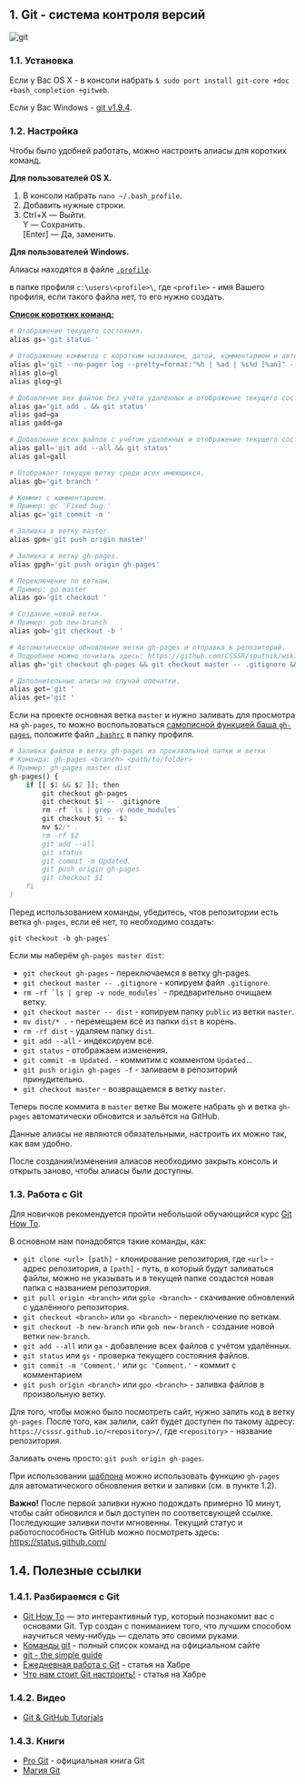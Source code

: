 ## 1. Git - система контроля версий
![git](http://git-scm.com/images/logo@2x.png)


### 1.1. Установка
Если у Вас OS X - в консоли набрать `$ sudo port install git-core +doc +bash_completion +gitweb`.

Если у Вас Windows - [git v1.9.4](http://msysgit.github.io/).



### 1.2. Настройка
Чтобы было удобней работать, можно настроить алиасы для коротких команд.

**Для пользователей OS X.**

1. В консоли набрать `nano ~/.bash_profile`.
2. Добавить нужные строки.
3.  Ctrl+X  — Выйти.<br>
    Y       — Сохранить.<br>
    [Enter] — Да, заменить.


**Для пользователей Windows.**

Алиасы находятся в файле [`.profile`](https://gist.githubusercontent.com/GC92/ad648218634f9491a5b9/raw/45704ea0b51aeb12be5930374964ff17f0290afd/.profile).

в папке профиля `c:\users\<profile>\`, где `<profile>` - имя Вашего профиля, если такого файла нет, то его нужно создать.

[**Список коротких команд:**](https://gist.github.com/GC92/ad648218634f9491a5b9)
```php
# Отображение текущего состояния.
alias gs='git status '

# Отображение коммитов с коротким названием, датой, комментарием и автором.
alias gl='git --no-pager log --pretty=format:"%h | %ad | %s%d [%an]" --graph --date=short'
alias glo=gl
alias glog=gl

# Добавление вех файлов без учёта удалённых и отображение текущего состояния.
alias ga='git add . && git status'
alias gad=ga
alias gadd=ga

# Добавление всех файлов с учётом удалённых и отображение текущего состояния.
alias gall='git add --all && git status'
alias gal=gall

# Отображает текущую ветку среди всех имеющихся.
alias gb='git branch '

# Коммит с комментарием.
# Пример: gc 'Fixed bug.'
alias gc='git commit -m '

# Заливка в ветку master.
alias gpm='git push origin master'

# Заливка в ветку gh-pages.
alias gpgh='git push origin gh-pages'

# Переключение по веткам.
# Пример: go master
alias go='git checkout '

# Создание новой ветки.
# Пример: gob new-branch
alias gob='git checkout -b '

# Автоматическое обновление ветки gh-pages и отправка в репозиторий.
# Подробнее можно почитать здесь: https://github.com/CSSSR/sputnik/wiki/git
alias gh='git checkout gh-pages && git checkout master -- .gitignore && rm -rf `ls | grep -v node_modules` && git checkout master -- public && mv public/* . && rm -rf public && git add --all && git status && git commit -m Updated. && git push origin gh-pages -f && git checkout master'

# Дополнительные алисы на случай опечатки.
alias got='git '
alias get='git '

```

Если на проекте основная ветка `master` и нужно заливать для просмотра на `gh-pages`, то можно воспользоваться [самописной функцией баша `gh-pages`](https://gist.github.com/GC92/a9697bb8deab65431249), положите файл [`.bashrc`](https://gist.githubusercontent.com/GC92/a9697bb8deab65431249/raw/0430d79df2d72b5d2ec42f5d9a9e76bcf290d18f/.bashrc) в папку профиля.

```php
# Заливка файлов в ветку gh-pages из произвольной папки и ветки
# Команда: gh-pages <branch> <path/to/folder>
# Пример: gh-pages master dist
gh-pages() {
	if [[ $1 && $2 ]]; then
		git checkout gh-pages
		git checkout $1 -- .gitignore
		rm -rf `ls | grep -v node_modules`
		git checkout $1 -- $2
		mv $2/* .
		rm -rf $2
		git add --all
		git status
		git commit -m Updated.
		git push origin gh-pages
		git checkout $1
	fi
}

```

Перед использованием команды, убедитесь, чтов репозитории есть ветка `gh-pages`, если её нет, то необходимо создать:
```
git checkout -b gh-pages`
```

Если мы наберём `gh-pages master dist`:

* `git checkout gh-pages` - переключаемся в ветку gh-pages.
* `git checkout master -- .gitignore` - копируем файл `.gitignore`.
* `` rm -rf `ls | grep -v node_modules` `` - предварительно очищаем ветку.
* `git checkout master -- dist` - копируем папку `public` из ветки `master`.
* `mv dist/* .` - перемещаем всё из папки `dist` в корень.
* `rm -rf dist` - удаляем папку `dist`.
* `git add --all` - индексируем всё.
* `git status` - отображаем изменения.
* `git commit -m Updated.` - коммитим с комментом `Updated.`.
* `git push origin gh-pages -f` - заливаем в репозиторий принудительно.
* `git checkout master` - возвращаемся в ветку `master`.

Теперь после коммита в `master` ветке Вы можете набрать `gh` и ветка `gh-pages` автоматически обновится и зальётся на GitHub.

Данные алиасы не являются обязательными, настроить их можно так, как вам удобно.

После создания/изменения алиасов необходимо закрыть консоль и открыть заново, чтобы алиасы были доступны.



### 1.3. Работа с Git
Для новичков рекомендуется пройти небольшой обучающийся курс [Git How To](http://githowto.com/ru).

В основном нам понадобятся такие команды, как:
* `git clone <url> [path]` - клонирование репозитория, где `<url>` - адрес репозитория, а `[path]` - путь, в который будут заливаться файлы, можно не указывать и в текущей папке создастся новая папка с названием репозитория.
* `git pull origin <branch>` или `gplo <branch>` - скачивание обновлений с удалённого репозитория.
* `git checkout <branch>` или `go <branch>` - переключение по веткам.
* `git checkout -b new-branch` или `gob new-branch` - создание новой ветки `new-branch`.
* `git add --all` или `ga` - добавление всех файлов с учётом удалённых.
* `git status` или `gs` - проверка текущего состояния файлов.
* `git commit -m 'Comment.'` или `gc 'Comment.'` - коммит с комментарием
* `git push origin <branch>` или `gpo <branch>` - заливка файлов в произвольную ветку.

Для того, чтобы можно было посмотреть сайт, нужно залить код в ветку `gh-pages`. После того, как залили, сайт будет доступен по такому адресу: `https://csssr.github.io/<repository>/`, где `<repository>` - название репозитория.

Заливать очень просто: `git push origin gh-pages`.

При использовании [шаблона](https://github.com/CSSSR/csssr-project-template) можно использовать функцию `gh-pages` для автоматического обновления ветки и заливки (см. в пункте 1.2).

**Важно!** После первой заливки нужно подождать примерно 10 минут, чтобы сайт обновился и был доступен по соответсвующей ссылке. Последующие заливки почти мгновенны. Текущий статус и работоспособность GitHub можно посмотреть здесь: https://status.github.com/



## 1.4. Полезные ссылки


### 1.4.1. Разбираемся с Git
* [Git How To](http://githowto.com/ru) — это интерактивный тур, который познакомит вас с основами Git. Тур создан с пониманием того, что лучшим способом научиться чему-нибудь — сделать это своими руками.
* [Команды git](http://git-scm.com/book/commands) - полный список команд на официальном сайте
* [git - the simple guide](http://rogerdudler.github.io/git-guide/)
* [Ежедневная работа с Git](http://habrahabr.ru/post/174467/) - статья на Хабре
* [Что нам стоит Git настроить!](http://habrahabr.ru/post/164297/) - статья на Хабре



### 1.4.2. Видео
* [Git & GitHub Tutorials](https://www.youtube.com/playlist?list=PLEACDDE80A79CE8E7)



### 1.4.3. Книги
* [Pro Git](http://git-scm.com/book/ru) - официальная книга Git
* [Магия Git](http://dl.dropboxusercontent.com/u/281916/delete/book.pdf)
